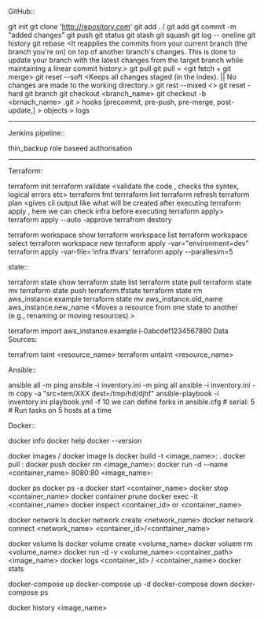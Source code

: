 GitHub::

git init
git clone 'http://repository.com'
git add . / git add <filename>
git commit -m "added changes"
git push 
git status
git stash <stash the changes and do work on imp task and unstash the changes>
git squash <multiple commits to a single commit for better commit flow history>
git log -- oneline
git history
git rebase <It reapplies the commits from your current branch (the branch you're on) on top of another branch's changes.
            This is done to update your branch with the latest changes from the target branch while maintaining a linear commit history.>
git pull <fetch latest code from remote repository and initgrate them in current repository>
git pull = <git fetch + git merge>
git reset --soft <Keeps all changes staged (in the index). || No changes are made to the working directory.>
git rest --mixed <>
git reset -hard <unstage the changes as well as discard the  changes in the working directory>
git branch
git checkout <branch_name>
git checkout -b <brnach_name>
.git > hooks [precommit, pre-push, pre-merge, post-update,] 
     > objects
     > logs

----------------------------------


Jenkins pipeline::

<!-- @Library(shared_library)_

parameters{
    choice ( name: env choices: ['dev','test','stage'] description: 'select env' )
}
pipeline{
    agent any
    stages{
        stage(){
            steps{
                try{
                 sh 'mvn clean install'
                }
                catch('expetion e'){
                         echo 'build failed '
                }
            }
        }
    }
}

if (parames.env = dev){
    echo 'deploy to env'
}
else-if(parameters.env = test){
} -->

thin_backup
role baseed authorisation


----------------------------------------


Terraform:

terraform init <initalises the terraform in directory> 
terraform validate <validate the code , checks the syntex, logical errors etc>
terraform fmt <format the code for best visualisation like better understandbility>
terrraform lint <same as fmt >
terraform refresh
terraform plan <gives cli output like what will be created after executing terraform apply , here  we can check infra before executing terraform apply>
terraform apply --auto -approve <with out asking anything it creates infra  >
terrafrom destory <delete the  infra>

terraform workspace show
terraform workspace list
terraform workspace select  <dev>  <switch to the different env>
terraform workspace new <name of env>
terraform apply -var="environment=dev" <for different environment>
terraform apply -var-file='infra.tfvars'
terraform apply --parallesim=5

state::

terraform state show  <Shows detailed information about a specific resource in the state.>
terraform state list <This will show a list of all resources that Terraform is currently managing in your state file.>
terraform state pull <Pulls the latest state from the remote backend and prints it.>
terraform state mv
terraform state push terraform.tfstate <Pushes a local state file to the remote backend.>
terraform state rm aws_instance.example <Removes a resource from the Terraform state without destroying it.>
terraform state mv aws_instance.old_name aws_instance.new_name <Moves a resource from one state to another (e.g., renaming or moving resources).>

terraform import aws_instance.example i-0abcdef1234567890 <if want to manage the external created resource with in the terraform we use the terraform import>
Data Sources:<When you want to retrieve information about existing resources or external systems that Terraform does not manage directly.>

terrafrom taint <resource_name>
terraform untaint <resource_name>


Ansible::

ansible all -m ping 
ansible -i inventory.ini -m ping all
ansible -i inventory.ini -m copy -a "src=tem/XXX dest=/tmp/hd/djhf"
ansible-playbook -i inventory.ini playbook.yml -f 10 <executes parallel tasks > we can define forks in ansible.cfg # serial: 5  # Run tasks on 5 hosts at a time








Docker::

docker info 
docker help
docker --version

docker images / docker image ls 
docker build -t <image_name>:<tag> .
docker pull <image>:<tag>
docker push
docker rm <image_name>:<tag>
docker run -d --name <container_name> 8080:80 <image_name>:<tag>

docker ps 
docker ps -a
docker start <container_name>
docker stop <container_name>
docker container prune
docker exec -it <container_name> <command>
docker inspect <container_id> or <container_name>

docker network ls
docker network create <network_name>
docker network connect <network_name> <container_id>/<conttainer_name>

docker volume ls 
docker volume create <volume_name>
docker voluem rm <volume_name>
docker run -d -v <volume_name>:<container_path> <image_name>
docker logs <container_id> / <container_name>
docker stats

docker-compose up
docker-compose up -d
docker-compose down
docker-compose ps

docker history <image_name>

